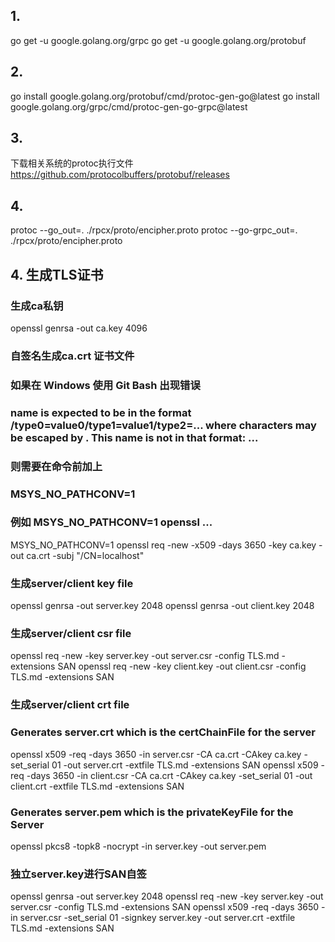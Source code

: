 ## 1.
go get -u google.golang.org/grpc
go get -u google.golang.org/protobuf

## 2.
go install google.golang.org/protobuf/cmd/protoc-gen-go@latest
go install google.golang.org/grpc/cmd/protoc-gen-go-grpc@latest

## 3.
下载相关系统的protoc执行文件 https://github.com/protocolbuffers/protobuf/releases

## 4.
protoc --go_out=. ./rpcx/proto/encipher.proto
protoc --go-grpc_out=. ./rpcx/proto/encipher.proto

## 4. 生成TLS证书

### 生成ca私钥
openssl genrsa -out ca.key 4096
### 自签名生成ca.crt 证书文件
### 如果在 Windows 使用 Git Bash 出现错误
### name is expected to be in the format /type0=value0/type1=value1/type2=... where characters may be escaped by \. This name is not in that format: ...
### 则需要在命令前加上
### MSYS_NO_PATHCONV=1
### 例如 MSYS_NO_PATHCONV=1 openssl ...
MSYS_NO_PATHCONV=1 openssl req -new -x509 -days 3650 -key ca.key -out ca.crt -subj "/CN=localhost"
### 生成server/client key file
openssl genrsa -out server.key 2048
openssl genrsa -out client.key 2048
### 生成server/client csr file
openssl req -new -key server.key -out server.csr -config TLS.md -extensions SAN
openssl req -new -key client.key -out client.csr -config TLS.md -extensions SAN
### 生成server/client crt file
### Generates server.crt which is the certChainFile for the server
openssl x509 -req -days 3650 -in server.csr -CA ca.crt -CAkey ca.key -set_serial 01 -out server.crt -extfile TLS.md -extensions SAN
openssl x509 -req -days 3650 -in client.csr -CA ca.crt -CAkey ca.key -set_serial 01 -out client.crt -extfile TLS.md -extensions SAN
### Generates server.pem which is the privateKeyFile for the Server
openssl pkcs8 -topk8 -nocrypt -in server.key -out server.pem


### 独立server.key进行SAN自签
openssl genrsa -out server.key 2048
openssl req -new -key server.key -out server.csr -config TLS.md -extensions SAN
openssl x509 -req -days 3650 -in server.csr -set_serial 01 -signkey server.key -out server.crt -extfile TLS.md -extensions SAN
